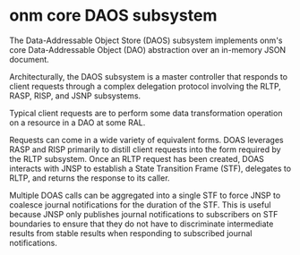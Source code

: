 # onm core DAOS subsystem

The Data-Addressable Object Store (DAOS) subsystem implements onm's core Data-Addressable Object (DAO) abstraction over an in-memory JSON document.

Architecturally, the DAOS subsystem is a master controller that responds to client requests through a complex delegation protocol involving the RLTP, RASP, RISP, and JSNP subsystems.

Typical client requests are to perform some data transformation operation on a resource in a DAO at some RAL.

Requests can come in a wide variety of equivalent forms. DOAS leverages RASP and RISP primarily to distill client requests into the form required by the RLTP subsystem. Once an RLTP request has been created, DOAS interacts with JNSP to establish a State Transition Frame (STF), delegates to RLTP, and returns the response to its caller.

Multiple DOAS calls can be aggregated into a single STF to force JNSP to coalesce journal notifications for the duration of the STF. This is useful because JNSP only publishes journal notifications to subscribers on STF boundaries to ensure that they do not have to discriminate intermediate results from stable results when responding to subscribed journal notifications.




